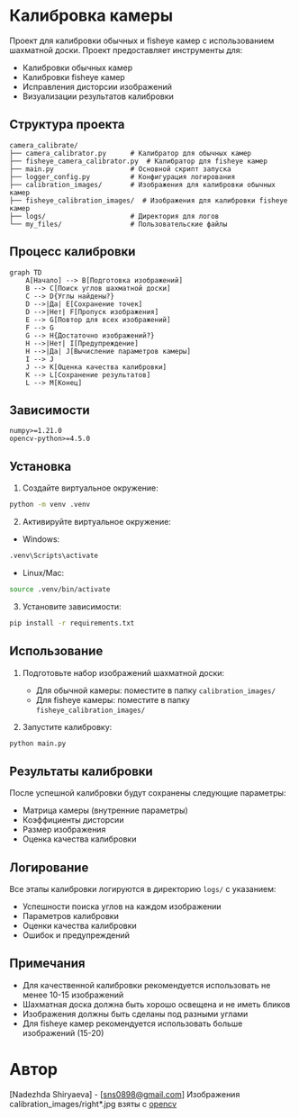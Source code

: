  # Калибровка камеры

Проект для калибровки обычных и fisheye камер с использованием шахматной доски. Проект предоставляет инструменты для:
- Калибровки обычных камер
- Калибровки fisheye камер
- Исправления дисторсии изображений
- Визуализации результатов калибровки

## Структура проекта

```
camera_calibrate/
├── camera_calibrator.py      # Калибратор для обычных камер
├── fisheye_camera_calibrator.py  # Калибратор для fisheye камер
├── main.py                   # Основной скрипт запуска
├── logger_config.py          # Конфигурация логирования
├── calibration_images/       # Изображения для калибровки обычных камер
├── fisheye_calibration_images/  # Изображения для калибровки fisheye камер
├── logs/                     # Директория для логов
└── my_files/                 # Пользовательские файлы
```

## Процесс калибровки

```mermaid
graph TD
    A[Начало] --> B[Подготовка изображений]
    B --> C[Поиск углов шахматной доски]
    C --> D{Углы найдены?}
    D -->|Да| E[Сохранение точек]
    D -->|Нет| F[Пропуск изображения]
    E --> G[Повтор для всех изображений]
    F --> G
    G --> H{Достаточно изображений?}
    H -->|Нет| I[Предупреждение]
    H -->|Да| J[Вычисление параметров камеры]
    I --> J
    J --> K[Оценка качества калибровки]
    K --> L[Сохранение результатов]
    L --> M[Конец]
```

## Зависимости

```
numpy>=1.21.0
opencv-python>=4.5.0
```

## Установка

1. Создайте виртуальное окружение:
```bash
python -m venv .venv
```

2. Активируйте виртуальное окружение:
- Windows:
```bash
.venv\Scripts\activate
```
- Linux/Mac:
```bash
source .venv/bin/activate
```

3. Установите зависимости:
```bash
pip install -r requirements.txt
```

## Использование

1. Подготовьте набор изображений шахматной доски:
   - Для обычной камеры: поместите в папку `calibration_images/`
   - Для fisheye камеры: поместите в папку `fisheye_calibration_images/`

2. Запустите калибровку:
```bash
python main.py
```

## Результаты калибровки

После успешной калибровки будут сохранены следующие параметры:
- Матрица камеры (внутренние параметры)
- Коэффициенты дисторсии
- Размер изображения
- Оценка качества калибровки

## Логирование

Все этапы калибровки логируются в директорию `logs/` с указанием:
- Успешности поиска углов на каждом изображении
- Параметров калибровки
- Оценки качества калибровки
- Ошибок и предупреждений

## Примечания

- Для качественной калибровки рекомендуется использовать не менее 10-15 изображений
- Шахматная доска должна быть хорошо освещена и не иметь бликов
- Изображения должны быть сделаны под разными углами
- Для fisheye камер рекомендуется использовать больше изображений (15-20)

# Автор
[Nadezhda Shiryaeva] - [sns0898@gmail.com]
Изображения calibration_images/right*.jpg взяты с [opencv](https://github.com/opencv/opencv/tree/master/samples/data)

